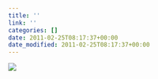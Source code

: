 ```yaml
---
title: ''
link: ''
categories: []
date: 2011-02-25T08:17:37+00:00
date_modified: 2011-02-25T08:17:37+00:00
---
```


![](http://share.hartl.co/instagram/2011-02-25.jpg)